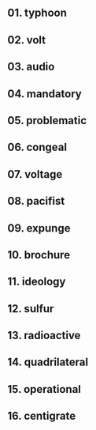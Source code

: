## 01. typhoon
    
## 02. volt
    
## 03. audio
   
## 04. mandatory

## 05. problematic

## 06. congeal

## 07. voltage

## 08. pacifist

## 09. expunge

## 10. brochure

## 11. ideology

## 12. sulfur

## 13. radioactive

## 14. quadrilateral

## 15. operational

## 16. centigrate

